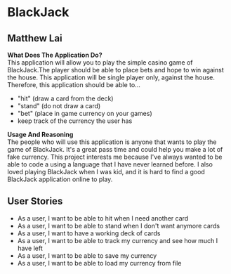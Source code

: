 # BlackJack

## Matthew Lai

**What Does The Application Do?**   
This application will allow you to play the simple casino game of BlackJack.The player should be able to place bets and 
hope to win against the house. This application will be single player only, against the house. Therefore, this
application should be able to...
- "hit" (draw a card from the deck)
- "stand" (do not draw a card)
- "bet" (place in game currency on your games)
-  keep track of the currency the user has

**Usage And Reasoning**  
The people who will use this application is anyone that wants to play the game of BlackJack. It's a great pass time and 
could help you make a lot of fake currency. This project interests me because I've always wanted to be able to code a
using a language that I have never learned before. I also loved playing BlackJack when I was kid, and it is hard to find 
a good BlackJack application online to play.

## User Stories

- As a user, I want to be able to hit when I need another card
- As a user, I want to be able to stand when I don't want anymore cards
- As a user, I want to have a working deck of cards
- As a user, I want to be able to track my currency and see how much I have left 
- As a user, I want to be able to save my currency
- As a user, I want to be able to load my currency from file